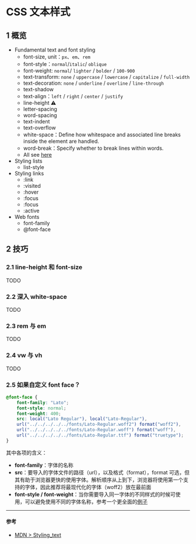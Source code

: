 # CSS 文本样式

## 1 概览

- Fundamental text and font styling
  - font-size, unit：`px`、`em`、`rem`
  - font-style：`normal`/`italic`/ `oblique`
  - font-weight: `normal`/ `lighter` / `bolder` / `100-900`
  - text-transform: `none` / `uppercase` / `lowercase` / `capitalize` / `full-width`
  - text-decoration: `none` / `underline` / `overline` / `line-through`
  - text-shadow
  - text-align：`left` / `right` / `center` / `justify`
  - line-height ⚠️
  - letter-spacing
  - word-spacing
  - text-indent
  - text-overflow
  - white-space：Define how whitespace and associated line breaks inside the element are handled.
  - word-break：Specify whether to break lines within words.
  - All see [here](https://developer.mozilla.org/en-US/docs/Learn/CSS/Styling_text/Fundamentals)
- Styling lists
  - list-style
- Styling links
  - :link
  - :visited
  - :hover
  - :focus
  - :focus
  - :active
- Web fonts
  - font-family
  - @font-face

## 2 技巧

### 2.1 line-height 和 font-size

TODO

### 2.2 深入 white-space 

TODO

### 2.3 rem 与 em

TODO

### 2.4 vw 与 vh

TODO

### 2.5 如果自定义 font face？

```css
@font-face {
	font-family: "Lato";
	font-style: normal;
	font-weight: 400;
	src: local("Lato Regular"), local("Lato-Regular"),
	url("../../../../../fonts/Lato-Regular.woff2") format("woff2"),
	url("../../../../../fonts/Lato-Regular.woff") format("woff"),
	url("../../../../../fonts/Lato-Regular.ttf") format("truetype");
}
```

其中各项的含义：

- **font-family**：字体的名称
- **src**：要导入的字体文件的路径（url），以及格式（format），format 可选，但其有助于浏览器更快的使用字体。解析顺序从上到下，浏览器将使用第一个支持的字体，因此推荐将最现代化的字体（woff2）放在最前面
- **font-style / font-weight**：当你需要导入同一字体的不同样式的时候可使用，可以避免使用不同的字体名称，参考一个更全面的[例子](http://www.456bereastreet.com/archive/201012/font-face_tip_define_font-weight_and_font-style_to_keep_your_css_simple/)

---

#### 参考

- [MDN > Styling_text](https://developer.mozilla.org/en-US/docs/Learn/CSS/Styling_text)
